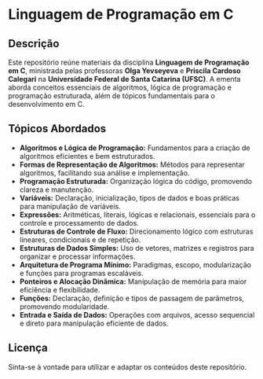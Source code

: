 # Linguagem de Programação em C

## Descrição

Este repositório reúne materiais da disciplina **Linguagem de Programação em C**, ministrada pelas professoras **Olga Yevseyeva** e **Priscila Cardoso Calegari** na **Universidade Federal de Santa Catarina (UFSC)**. A ementa aborda conceitos essenciais de algoritmos, lógica de programação e programação estruturada, além de tópicos fundamentais para o desenvolvimento em C.

## Tópicos Abordados

- **Algoritmos e Lógica de Programação:** Fundamentos para a criação de algoritmos eficientes e bem estruturados.  
- **Formas de Representação de Algoritmos:** Métodos para representar algoritmos, facilitando sua análise e implementação.  
- **Programação Estruturada:** Organização lógica do código, promovendo clareza e manutenção.  
- **Variáveis:** Declaração, inicialização, tipos de dados e boas práticas para manipulação de variáveis.  
- **Expressões:** Aritméticas, literais, lógicas e relacionais, essenciais para o controle e processamento de dados.  
- **Estruturas de Controle de Fluxo:** Direcionamento lógico com estruturas lineares, condicionais e de repetição.  
- **Estruturas de Dados Simples:** Uso de vetores, matrizes e registros para organizar e processar informações.  
- **Arquitetura de Programa Mínimo:** Paradigmas, escopo, modularização e funções para programas escaláveis.  
- **Ponteiros e Alocação Dinâmica:** Manipulação de memória para maior eficiência e flexibilidade.  
- **Funções:** Declaração, definição e tipos de passagem de parâmetros, promovendo modularidade.  
- **Entrada e Saída de Dados:** Operações com arquivos, acesso sequencial e direto para manipulação eficiente de dados.  

## Licença

Sinta-se à vontade para utilizar e adaptar os conteúdos deste repositório. 
